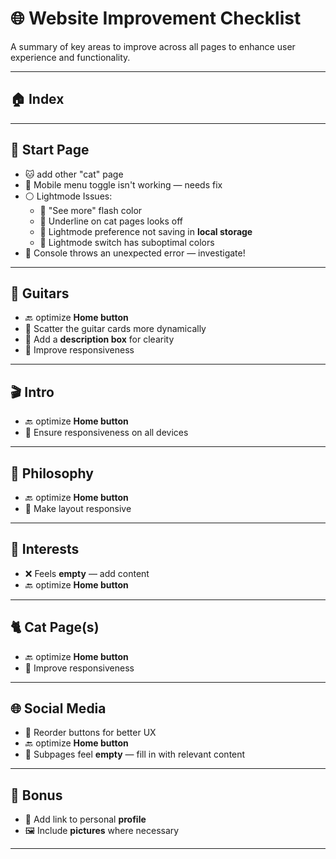 # 🌐 Website Improvement Checklist

A summary of key areas to improve across all pages to enhance user experience and functionality.

---

## 🏠 Index

---

## 🚀 Start Page

- 🐱 add other "cat" page
- 📱 Mobile menu toggle isn't working — needs fix
- ⚪ Lightmode Issues:
  - 🔁 "See more" flash color
  - 🔗 Underline on cat pages looks off
  - 💾 Lightmode preference not saving in **local storage**
  - 🎨 Lightmode switch has suboptimal colors
- 🐞 Console throws an unexpected error — investigate!

---

## 🎸 Guitars

- 🔙 optimize **Home button**
- 🎴 Scatter the guitar cards more dynamically
- 📝 Add a **description box** for clearity
- 📱 Improve responsiveness

---

## 🎬 Intro

- 🔙 optimize **Home button**
- 📱 Ensure responsiveness on all devices

---

## 📜 Philosophy

- 🔙 optimize **Home button**
- 📱 Make layout responsive

---

## 🧠 Interests

- ❌ Feels **empty** — add content
- 🔙 optimize **Home button**

---

## 🐈 Cat Page(s)

- 🔙 optimize **Home button**
- 📱 Improve responsiveness

---

## 🌐 Social Media

- 🔄 Reorder buttons for better UX
- 🔙 optimize **Home button**
- 📄 Subpages feel **empty** — fill in with relevant content

---

## 🎁 Bonus

- 🔗 Add link to personal **profile**
- 🖼️ Include **pictures** where necessary

---
